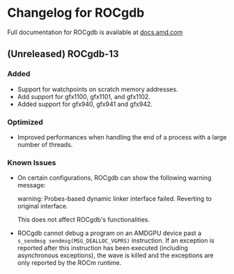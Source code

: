 # Changelog for ROCgdb

Full documentation for ROCgdb is available at
[docs.amd.com](https://docs.amd.com/bundle/rocgdb)

## (Unreleased) ROCgdb-13

### Added
- Support for watchpoints on scratch memory addresses.
- Add support for gfx1100, gfx1101, and gfx1102.
- Added support for gfx940, gfx941 and gfx942.

### Optimized
- Improved performances when handling the end of a process with a large
  number of threads.
### Known Issues
- On certain configurations, ROCgdb can show the following warning message:

    warning: Probes-based dynamic linker interface failed.
    Reverting to original interface.

  This does not affect ROCgdb's functionalities.
- ROCgdb cannot debug a program on an AMDGPU device past a `s_sendmsg
  sendmsg(MSG_DEALLOC_VGPRS)` instruction.  If an exception is reported
  after this instruction has been executed (including asynchronous
  exceptions), the wave is killed and the exceptions are only reported by
  the ROCm runtime.
